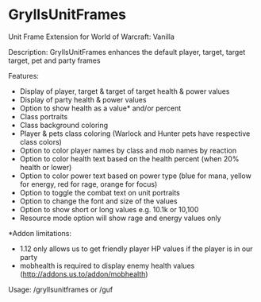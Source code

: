 # GryllsUnitFrames
Unit Frame Extension for World of Warcraft: Vanilla

Description:
GryllsUnitFrames enhances the default player, target, target target, pet and party frames

Features:
- Display of player, target & target of target health & power values
- Display of party health & power values
- Option to show health as a value* and/or percent
- Class portraits
- Class background coloring
- Player & pets class coloring (Warlock and Hunter pets have respective class colors)
- Option to color player names by class and mob names by reaction
- Option to color health text based on the health percent (when 20% health or lower)
- Option to color power text based on power type (blue for mana, yellow for energy, red for rage, orange for focus)
- Option to toggle the combat text on unit portraits
- Option to change the font and size of the values
- Option to show short or long values e.g. 10.1k or 10,100
- Resource mode option will show rage and energy values only

*Addon limitations:
- 1.12 only allows us to get friendly player HP values if the player is in our party
- mobhealth is required to display enemy health values (http://addons.us.to/addon/mobhealth)

Usage:
/gryllsunitframes or /guf
